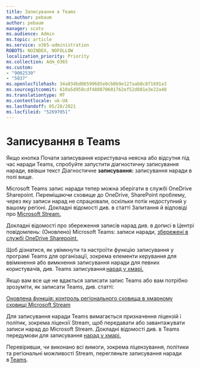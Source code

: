 ```yaml
---
title: Записування в Teams
ms.author: pebaum
author: pebaum
manager: scotv
ms.audience: Admin
ms.topic: article
ms.service: o365-administration
ROBOTS: NOINDEX, NOFOLLOW
localization_priority: Priority
ms.collection: Adm_O365
ms.custom:
- "9002530"
- "5037"
ms.openlocfilehash: 34a034bd06599685e0cb0b9e127aab0c8f1691a3
ms.sourcegitcommit: 610a5d950cdf488870601762ef52d881e3e22a48
ms.translationtype: MT
ms.contentlocale: uk-UA
ms.lasthandoff: 05/28/2021
ms.locfileid: "52697051"
---
```

# <a name="recording-in-teams"></a>Записування в Teams

Якщо кнопка Почати  записування користувача неясна або відсутня під час наради Teams, спробуйте запустити діагностичну записування наради, ввівши текст Діагностичне **записування:** записування наради в полі вище. 

Microsoft Teams запис наради тепер можна зберігати в службі OneDrive Sharepoint. Переміщаючи сховище до OneDrive, SharePoint проблему, через яку записи нарад не спрацювали, оскільки потік недоступний у вашому регіоні. Докладні відомості див. в статті Запитання й відповіді про [Microsoft Stream.](/stream/faq#which-regions-does-microsoft-stream-host-my-data-in)

Докладні відомості про збереження записів нарад див. в дописі в Центрі повідомлень: (Оновлено) Microsoft Teams: записи наради, [збережені в службі OneDrive Sharepoint.](https://portal.microsoft.com/Adminportal/Home?ref=MessageCenter&id=MC222640)

Щоб дізнатися, як увімкнути та настроїти функцію записування у програмі Teams для організації, зокрема елементи керування для ввімкнення або вимкнення записування наради для певних користувачів, див. Teams записування [нарад у хмарі.](/microsoftteams/cloud-recording) 

Якщо вам все ще не вдається записати запис Teams або вам потрібно зрозуміти, як записати Teams, див. статті: 

[Оновлена функція: контроль регіонального сховища в хмарному сховищі Microsoft Stream](https://admin.microsoft.com/AdminPortal/Home#/MessageCenter?id=MC214327)

Для записування наради Teams вимагається призначення ліцензій і політик, зокрема ліцензії Stream, щоб передавати або завантажувати записи нарад до Microsoft Stream. Докладні відомості див. в Teams передумови для записування [нарад у хмарі.](/microsoftteams/cloud-recording#prerequisites-for-teams-cloud-meeting-recording)

Перевіривши, чи виконано всі вимоги, зокрема ліцензування, політики та регіональні можливості Stream, перегляньте записування наради в [Teams](https://support.office.com/article/34dfbe7f-b07d-4a27-b4c6-de62f1348c24). 